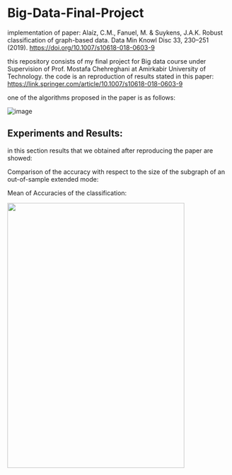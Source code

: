 # Big-Data-Final-Project
implementation of paper: 
Alaíz, C.M., Fanuel, M. & Suykens, J.A.K. Robust classification of graph-based data. Data Min Knowl Disc 33, 230–251 (2019). https://doi.org/10.1007/s10618-018-0603-9

this repository consists of my final project for Big data course under Supervision of Prof. Mostafa Chehreghani at Amirkabir University of Technology.
the code is an reproduction of results stated in this paper: https://link.springer.com/article/10.1007/s10618-018-0603-9 


one of the algorithms proposed in the paper is as follows:

![image](https://user-images.githubusercontent.com/44861408/194866528-5af3988e-0cde-4e5a-a48f-74be6eb6d951.png)



## Experiments and Results:

in this section results that we obtained after reproducing the paper are showed:

Comparison of the accuracy with respect to the size of the subgraph of an out-of-sample extended mode:


Mean of Accuracies of the classification:

<img src="https://user-images.githubusercontent.com/44861408/194906841-34382a3d-4a2f-4053-b10d-c21b7ee69b96.png" width="400" height="600" />
